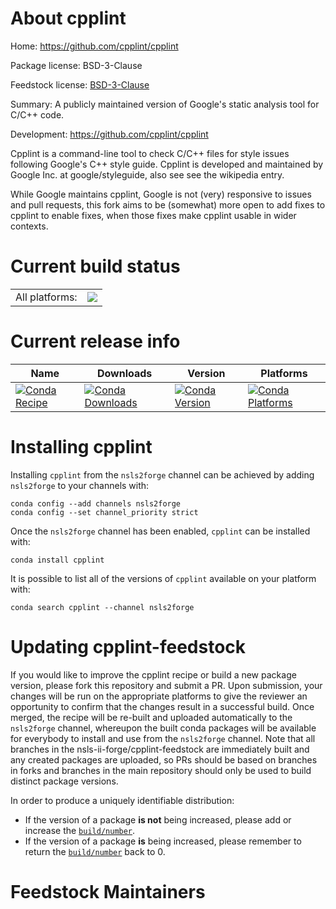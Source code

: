 About cpplint
=============

Home: https://github.com/cpplint/cpplint

Package license: BSD-3-Clause

Feedstock license: [BSD-3-Clause](https://github.com/nsls-ii-forge/cpplint-feedstock/blob/master/LICENSE.txt)

Summary: A publicly maintained version of Google's static analysis tool for C/C++ code.

Development: https://github.com/cpplint/cpplint

Cpplint is a command-line tool to check C/C++ files for style issues
following Google's C++ style guide. Cpplint is developed and maintained by
Google Inc. at google/styleguide, also see see the wikipedia entry.

While Google maintains cpplint, Google is not (very) responsive to issues
and pull requests, this fork aims to be (somewhat) more open to add fixes to
cpplint to enable fixes, when those fixes make cpplint usable in wider
contexts.


Current build status
====================


<table><tr><td>All platforms:</td>
    <td>
      <a href="https://dev.azure.com/nsls2forge/nsls2forge/_build/latest?definitionId=175&branchName=master">
        <img src="https://dev.azure.com/nsls2forge/nsls2forge/_apis/build/status/cpplint-feedstock?branchName=master">
      </a>
    </td>
  </tr>
</table>

Current release info
====================

| Name | Downloads | Version | Platforms |
| --- | --- | --- | --- |
| [![Conda Recipe](https://img.shields.io/badge/recipe-cpplint-green.svg)](https://anaconda.org/nsls2forge/cpplint) | [![Conda Downloads](https://img.shields.io/conda/dn/nsls2forge/cpplint.svg)](https://anaconda.org/nsls2forge/cpplint) | [![Conda Version](https://img.shields.io/conda/vn/nsls2forge/cpplint.svg)](https://anaconda.org/nsls2forge/cpplint) | [![Conda Platforms](https://img.shields.io/conda/pn/nsls2forge/cpplint.svg)](https://anaconda.org/nsls2forge/cpplint) |

Installing cpplint
==================

Installing `cpplint` from the `nsls2forge` channel can be achieved by adding `nsls2forge` to your channels with:

```
conda config --add channels nsls2forge
conda config --set channel_priority strict
```

Once the `nsls2forge` channel has been enabled, `cpplint` can be installed with:

```
conda install cpplint
```

It is possible to list all of the versions of `cpplint` available on your platform with:

```
conda search cpplint --channel nsls2forge
```




Updating cpplint-feedstock
==========================

If you would like to improve the cpplint recipe or build a new
package version, please fork this repository and submit a PR. Upon submission,
your changes will be run on the appropriate platforms to give the reviewer an
opportunity to confirm that the changes result in a successful build. Once
merged, the recipe will be re-built and uploaded automatically to the
`nsls2forge` channel, whereupon the built conda packages will be available for
everybody to install and use from the `nsls2forge` channel.
Note that all branches in the nsls-ii-forge/cpplint-feedstock are
immediately built and any created packages are uploaded, so PRs should be based
on branches in forks and branches in the main repository should only be used to
build distinct package versions.

In order to produce a uniquely identifiable distribution:
 * If the version of a package **is not** being increased, please add or increase
   the [``build/number``](https://docs.conda.io/projects/conda-build/en/latest/resources/define-metadata.html#build-number-and-string).
 * If the version of a package **is** being increased, please remember to return
   the [``build/number``](https://docs.conda.io/projects/conda-build/en/latest/resources/define-metadata.html#build-number-and-string)
   back to 0.

Feedstock Maintainers
=====================


